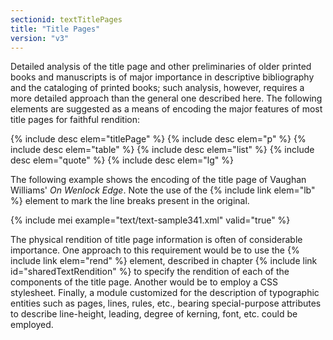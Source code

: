 ```yaml
---
sectionid: textTitlePages
title: "Title Pages"
version: "v3"
---
```


Detailed analysis of the title page and other preliminaries of older printed books and manuscripts is of major importance in descriptive bibliography and the cataloging of printed books; such analysis, however, requires a more detailed approach than the general one described here. The following elements are suggested as a means of encoding the major features of most title pages for faithful rendition:

{% include desc elem="titlePage" %} 
{% include desc elem="p" %} 
{% include desc elem="table" %} 
{% include desc elem="list" %} 
{% include desc elem="quote" %} 
{% include desc elem="lg" %} 

The following example shows the encoding of the title page of Vaughan Williams' *On Wenlock Edge*. Note the use of the {% include link elem="lb" %} element to mark the line breaks present in the original.

{% include mei example="text/text-sample341.xml" valid="true" %}

The physical rendition of title page information is often of considerable importance. One approach to this requirement would be to use the {% include link elem="rend" %} element, described in chapter {% include link id="sharedTextRendition" %} to specify the rendition of each of the components of the title page. Another would be to employ a CSS stylesheet. Finally, a module customized for the description of typographic entities such as pages, lines, rules, etc., bearing special-purpose attributes to describe line-height, leading, degree of kerning, font, etc. could be employed.
